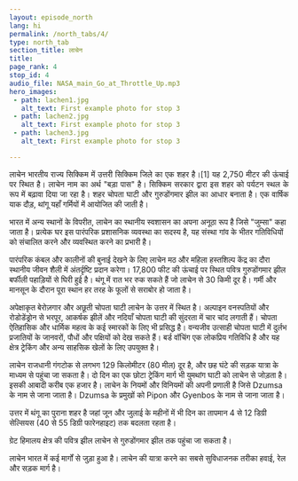```yaml
---
layout: episode_north
lang: hi
permalink: /north_tabs/4/
type: north_tab
section_title: लाचेन
title: 
page_rank: 4
stop_id: 4
audio_file: NASA_main_Go_at_Throttle_Up.mp3
hero_images:
 - path: lachen1.jpg
   alt_text: First example photo for stop 3
 - path: lachen2.jpg
   alt_text: First example photo for stop 3
 - path: lachen3.jpg
   alt_text: First example photo for stop 3

---
```

<p style="text-align: justify;"> 
लाचेन भारतीय राज्य सिक्किम में उत्तरी सिक्किम जिले का एक शहर है।[1] यह 2,750 मीटर की ऊंचाई पर स्थित है। लाचेन नाम का अर्थ "बड़ा पास" है। सिक्किम सरकार द्वारा इस शहर को पर्यटन स्थल के रूप में बढ़ावा दिया जा रहा है। शहर चोपता घाटी और गुरुडोंगमार झील का आधार बनाता है। एक वार्षिक याक दौड़, थांगू यहाँ गर्मियों में आयोजित की जाती है।

भारत में अन्य स्थानों के विपरीत, लाचेन का स्थानीय स्वशासन का अपना अनूठा रूप है जिसे "जुम्सा" कहा जाता है। प्रत्येक घर इस पारंपरिक प्रशासनिक व्यवस्था का सदस्य है, यह संस्था गांव के भीतर गतिविधियों को संचालित करने और व्यवस्थित करने का प्रभारी है।

पारंपरिक कंबल और कालीनों की बुनाई देखने के लिए लाचेन मठ और महिला हस्तशिल्प केंद्र का दौरा स्थानीय जीवन शैली में अंतर्दृष्टि प्रदान करेगा। 17,800 फीट की ऊंचाई पर स्थित पवित्र गुरुडोंगमार झील बर्फीली पहाड़ियों से घिरी हुई है। थंगू में रात भर रुक सकते हैं जो लाचेन से 30 किमी दूर है। गर्मी और मानसून के दौरान पूरा स्थान हर तरह के फूलों से सराबोर हो जाता है।

अपेक्षाकृत बेरोज़गार और अछूती चोपता घाटी लाचेन के उत्तर में स्थित है। अल्पाइन वनस्पतियों और रोडोडेंड्रोन से भरपूर, आकर्षक झीलें और नदियाँ चोपता घाटी की सुंदरता में चार चांद लगाती हैं। चोपता ऐतिहासिक और धार्मिक महत्व के कई स्मारकों के लिए भी प्रसिद्ध है। वन्यजीव उत्साही चोपता घाटी में दुर्लभ प्रजातियों के जानवरों, पौधों और पक्षियों को देख सकते हैं। बर्ड वॉचिंग एक लोकप्रिय गतिविधि है और यह क्षेत्र ट्रेकिंग और अन्य साहसिक खेलों के लिए उपयुक्त है।

लाचेन राजधानी गंगटोक से लगभग 129 किलोमीटर (80 मील) दूर है, और छह घंटे की सड़क यात्रा के माध्यम से पहुंचा जा सकता है। दो दिन का एक छोटा ट्रेकिंग मार्ग भी युमथांग घाटी को लाचेन से जोड़ता है। इसकी आबादी करीब एक हजार है। लाचेन के नियमों और विनियमों की अपनी प्रणाली है जिसे Dzumsa के नाम से जाना जाता है। Dzumsa के प्रमुखों को Pipon और Gyenbos के नाम से जाना जाता है।

उत्तर में थंगू का पुराना शहर है जहां जून और जुलाई के महीनों में भी दिन का तापमान 4 से 12 डिग्री सेल्सियस (40 से 55 डिग्री फारेनहाइट) तक बदलता रहता है।

ग्रेट हिमालय क्षेत्र की पवित्र झील लाचेन से गुरुडोंगमार झील तक पहुंचा जा सकता है।

लाचेन भारत में कई मार्गों से जुड़ा हुआ है। लाचेन की यात्रा करने का सबसे सुविधाजनक तरीका हवाई, रेल और सड़क मार्ग है।</p>